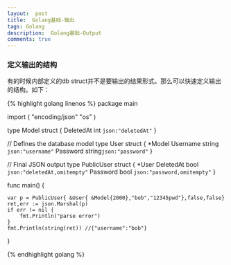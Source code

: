 ```yaml
---
layout:  post
title:  Golang基础-输出
tags: Golang 
description:  Golang基础-Output
comments: true
---
```


### 定义输出的结构

有的时候内部定义的db struct并不是要输出的结果形式。那么可以快速定义输出的结构。如下：

{% highlight golang linenos %}
package main

import (
	"encoding/json"
	"os"
)


type Model struct {
	DeletedAt int `json:"deletedAt"`
}

// Defines the database model
type User struct {
	*Model
	Username  string `json:"username"`
	Password string`json:"password"`
}

// Final JSON output
type PublicUser struct {
	*User
	DeletedAt bool `json:"deletedAt,omitempty"`
	Password  bool `json:"password,omitempty"`
}


func main()  {

	var p = PublicUser{ &User{ &Model{2000},"bob","12345pwd"},false,false}
	ret,err := json.Marshal(p)
	if err != nil {
		fmt.Println("parse error")
	}
	fmt.Println(string(ret)) //{"username":"bob"}

}

{% endhighlight golang %}
